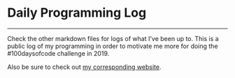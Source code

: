 # Daily Programming Log

---

Check the other markdown files for logs of what I've been up to. This is a public log of my programming in order to motivate me more for doing the #100daysofcode challenge in 2019.

Also be sure to check out [my corresponding website](http://alans100daysofcode.com).
